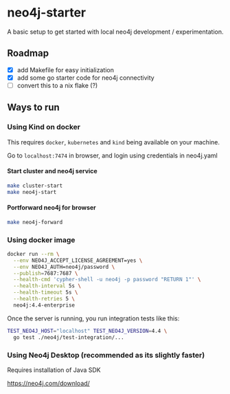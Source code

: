 # neo4j-starter

A basic setup to get started with local neo4j development / experimentation.

## Roadmap

 * [x] add Makefile for easy initialization
 * [x] add some go starter code for neo4j connectivity
 * [ ] convert this to a nix flake (?)

## Ways to run

### Using Kind on docker

This requires `docker`, `kubernetes` and `kind` being available on your machine.

Go to `localhost:7474` in browser, and login using credentials in neo4j.yaml

#### Start cluster and neo4j service
```sh
make cluster-start
make neo4j-start
```

#### Portforward neo4j for browser

```sh
make neo4j-forward
```

### Using docker image

```sh
docker run --rm \
  --env NEO4J_ACCEPT_LICENSE_AGREEMENT=yes \
  --env NEO4J_AUTH=neo4j/password \
  --publish=7687:7687 \
  --health-cmd 'cypher-shell -u neo4j -p password "RETURN 1"' \
  --health-interval 5s \
  --health-timeout 5s \
  --health-retries 5 \
  neo4j:4.4-enterprise
```

Once the server is running, you run integration tests like this:

```sh
TEST_NEO4J_HOST="localhost" TEST_NEO4J_VERSION=4.4 \
  go test ./neo4j/test-integration/...
```

### Using Neo4j Desktop (recommended as its slightly faster)

Requires installation of Java SDK

https://neo4j.com/download/
